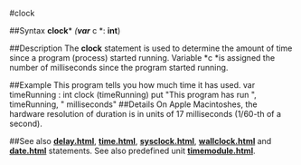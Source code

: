 
#clock

##Syntax
**clock*** *(**var*** c *: **int**)

##Description
The **clock** statement is used to determine the amount of time since a program (process) started running. Variable *c *is assigned the number of milliseconds since the program started running.

##Example
This program tells you how much time it has used.
        var timeRunning : int
        clock (timeRunning)
        put "This program has run ", timeRunning, " milliseconds"
##Details
On Apple Macintoshes, the hardware resolution of duration is in units of 17 milliseconds (1/60-th of a second).

##See also
**[delay.html](delay)**, **[time.html](time)**, **[sysclock.html](sysclock)**, **[wallclock.html](wallclock)** and **[date.html](date)** statements.
See also predefined unit **[timemodule.html](Time)**.
